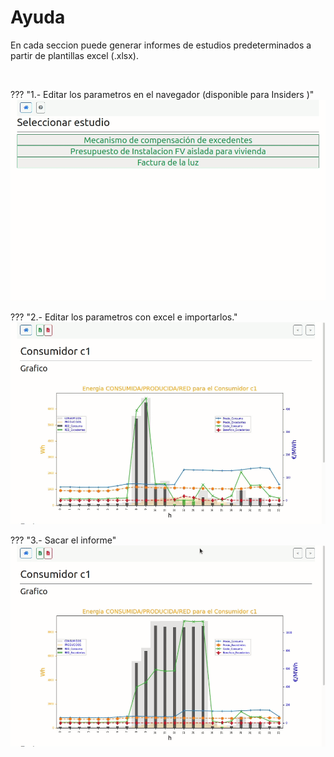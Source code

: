 # Ayuda

En cada seccion puede generar informes de estudios predeterminados a partir de plantillas excel (.xlsx).

​    

??? "1.- Editar los parametros en el navegador (disponible para Insiders )"
    ![e3_edicion_navegador](app.assets/e3_edicion_navegador.gif)




??? "2.- Editar los parametros con excel e importarlos."
    ![e3_edicion_excel](app.assets/e3_edicion_excel.gif)




??? "3.- Sacar el informe"
    ![e3_informe](app.assets/e3_informe.gif)












